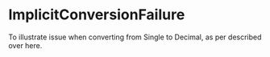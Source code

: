 ImplicitConversionFailure
=========================

To illustrate issue when converting from Single to Decimal, as per described over here.
